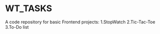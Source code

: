 # WT_TASKS
A code repository for basic Frontend projects:
  1.StopWatch
  2.Tic-Tac-Toe
  3.To-Do list
